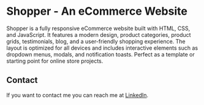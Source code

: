 # Shopper - An eCommerce Website

Shopper is a fully responsive eCommerce website built with HTML, CSS, and JavaScript. It features a modern design, product categories, product grids, testimonials, blog, and a user-friendly shopping experience. The layout is optimized for all devices and includes interactive elements such as dropdown menus, modals, and notification toasts. Perfect as a template or starting point for online store projects.

## Contact

If you want to contact me you can reach me at [LinkedIn](www.linkedin.com/in/mehul-pandita).

